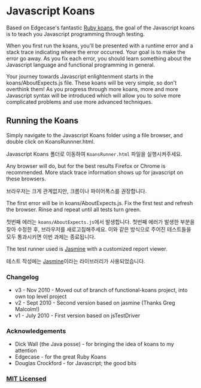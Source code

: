 # Javascript Koans

Based on Edgecase's fantastic
[Ruby koans](http://github.com/edgecase/ruby_koans), the goal of the
Javascript koans is to teach you Javascript programming through
testing.

When you first run the koans, you'll be presented with a runtime error and a
stack trace indicating where the error occurred. Your goal is to make the
error go away. As you fix each error, you should learn something about the
Javascript language and functional programming in general.

Your journey towards Javascript enlightenment starts in the koans/AboutExpects.js file. These
koans will be very simple, so don't overthink them! As you progress through
more koans, more and more Javascript syntax will be introduced which will allow
you to solve more complicated problems and use more advanced techniques.

## Running the Koans

Simply navigate to the Javascript Koans folder using a file browser, and
double click on KoansRunnner.html.

Javascript Koans 폴더로 이동하여 `KoansRunner.html` 파일을 실행시켜주세요.

Any browser will do, but for the best results Firefox or Chrome is
recommended. More stack trace information shows up for javascript on these
browsers.

브라우저는 크게 관계없지만, 크롬이나 파이어폭스를 권장합니다.

The first error will be in koans/AboutExpects.js. Fix the first test and
refresh the browser. Rinse and repeat until all tests turn green.

첫번째 에러는 `koans/AboutExpects.js`에서 발생합니다. 첫번째 에러가 발생한 부분을 찾아 수정한 후, 브라우저를 새로고침해주세요. 이와 같은 방식으로 주어진 테스트들을 모두 통과시키면 이번 과제는 종료됩니다.

The test runner used is [Jasmine](http://jasmine.github.io/) with a customized report viewer.

테스트 작성에는 [Jasmine](http://jasmine.github.io/)이라는 라이브러리가 사용되었습니다.

### Changelog
*  v3 - Nov 2010  - Moved out of branch of functional-koans project, into own top level project
*  v2 - Sept 2010 - Second version based on jasmine (Thanks Greg Malcolm!)
*  v1 - July 2010 - First version based on jsTestDriver

### Acknowledgements
*  Dick Wall (the Java posse) - for bringing the idea of koans to my attention
*  Edgecase - for the great Ruby Koans
*  Douglas Crockford - for Javascript; the good bits

### [MIT Licensed](LICENSE)

